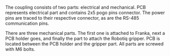 The coupling consists of two parts: electrical and mechanical. PCB represents electrical part and contains 2x5 pogo pins connector. The power pins are traced to their respective connector, as are the RS-485 communication pins. 

There are three mechanical parts. The first one is attached to Franka, next a PCB holder goes, and finally the part to attach the Robotiq gripper. PCB is located between the PCB holder and the gripper part. All parts are screwed with M6 bolts.

